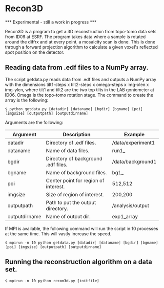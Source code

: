 # Recon3D

*** Experimental - still a work in progress ***

Recon3D is a program to get a 3D reconstruction from topo-tomo data sets from ID06 at ESRF. The program takes data where a sample is rotated around the diffrx and at every point, a mosaicity scan is done. This is done through a forward projection algorithm to calculate a given voxel's reflected spot position on the detector.

## Reading data from .edf files to a NumPy array.

The script getdata.py reads data from .edf files and outputs a NumPy array with the dimensions tilt1-steps x tilt2-steps x omega-steps x img-xlen x img-ylen, where tilt1 and tilt2 are the two top tilts in the LAB goniometer at ID06. Omega is the topo-tomo rotation stage. The command to create the array is the following:

```
$ python getdata.py [datadir] [dataname] [bgdir] [bgname] [poi] [imgsize] [outputpath] [outputdirname]
```

Arguments are the following:

| Argument | Description | Example |
| ------------- | ----------- | ----------- |
| datadir      | Directory of .edf files. | /data/experiment1 |
| dataname     | Name of data files. | run1_ |
| bgdir     | Directory of background .edf files. | /data/background1 |
| bgname     | Name of background files. | bg1_ |
| poi     | Center point for region of interest. | 512,512 |
| imgsize     | Size of region of interest. | 200,200 |
| outputpath     | Path to put the output directory. | /analysis/output |
| outputdirname     | Name of output dir. | exp1_array |

If MPI is available, the following command will run the script in 10 processes at the same time. This will vastly increase the speed.

```
$ mpirun -n 10 python getdata.py [datadir] [dataname] [bgdir] [bgname] [poi] [imgsize] [outputpath] [outputdirname]
```

## Running the reconstruction algorithm on a data set.

```
$ mpirun -n 10 python recon3d.py [initfile]
```
